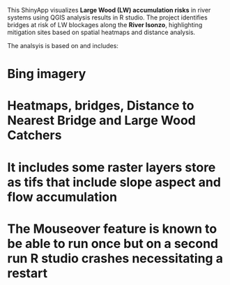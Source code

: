 This ShinyApp visualizes **Large Wood (LW) accumulation risks** in river systems using QGIS analysis results in R studio. 
The project identifies bridges at risk of LW blockages along the **River Isonzo**, 
highlighting mitigation sites based on spatial heatmaps and distance analysis. 

The analsyis is based on and includes:
# Bing imagery
# Heatmaps, bridges, Distance to Nearest Bridge and Large Wood Catchers
# It includes some raster layers store as tifs that include slope aspect and flow accumulation
# **The Mouseover feature is known to be able to run once but on a second run R studio crashes necessitating a restart**

